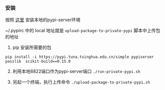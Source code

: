 ### 安装
按照 [这里](https://segmentfault.com/a/1190000023759016) 安装本地的pypi-server环境

~/.pypirc 中的 local 地址就是 `upload-package-to-private-pypi` 脚本中上传包的地址

1. pip 安装所需要的包

```pip install -i https://pypi.tuna.tsinghua.edu.cn/simple pypiserver passlib  scikit-build==0.15.0```

2. 利用本地8822端口作为pypi-server端口
```./run-private-pypi.sh```

3. 另起一个终端，执行上传命令
```./upload-package-to-private-pypi.sh```